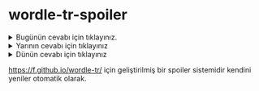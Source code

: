 # wordle-tr-spoiler

<details>
  <summary>Bugünün cevabı için tıklayınız.</summary>
  <br>
    <b> hazcı </b>
</details>

<details>
  <summary>Yarının cevabı için tıklayınız</summary>
  <br>
   <b> kısış </b>
</details>

<details>
  <summary>Dünün cevabı için tıklayınız </summary>
  <br>
  <b> süzük </b>
</details>

https://f.github.io/wordle-tr/ için geliştirilmiş bir spoiler sistemidir kendini yeniler otomatik olarak.

